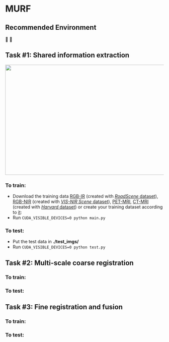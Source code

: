 # MURF

## Recommended Environment
:white_square_button:
:white_square_button:

## **Task #1: Shared information extraction**
<div align=center><img src="https://github.com/hanna-xu/others/blob/master/images/MURF_task1_show.png" width="950" height="350"/></div>

### To train:
* Download the training data [RGB-IR]() (created with [*RoadScene* dataset](https://github.com/hanna-xu/RoadScene)), [RGB-NIR](https://drive.google.com/drive/folders/1Zp5IsyrexcnJQA_ogjEyFIQl2kVEHRHd?usp=sharing) (created with [*VIS-NIR Scene* dataset](http://matthewalunbrown.com/nirscene/nirscene.html)), [PET-MRI](), [CT-MRI]() (created with [*Harvard* dataset](http://www.med.harvard.edu/AANLIB/home.html)) or create your training dataset according to [it](https://github.com/hanna-xu/utils):<br>
* Run ```CUDA_VISIBLE_DEVICES=0 python main.py```
### To test:
* Put the test data in **./test_imgs/**<br>
* Run ```CUDA_VISIBLE_DEVICES=0 python test.py```<br>

## Task #2: Multi-scale coarse registration
### To train:
### To test:

## Task #3: Fine registration and fusion
### To train:
### To test:
